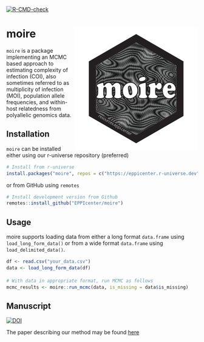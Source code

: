 
<!-- badges: start -->

[![R-CMD-check](https://github.com/EPPIcenter/moire/actions/workflows/R-CMD-check.yaml/badge.svg)](https://github.com/EPPIcenter/moire/actions/workflows/R-CMD-check.yaml)
<!-- badges: end -->

# moire <img src="man/figures/logo.svg" align="right"/>

`moire` is a package implementing an MCMC based approach to estimating
complexity of infection (COI), also sometimes referred to as
multiplicity of infection (MOI), population allele frequencies, and
within-host relatedness from polyallelic genomics data.

## Installation

`moire` can be installed either using our r-universe repository
(preferred)

``` r
# Install from r-universe
install.packages("moire", repos = c("https://eppicenter.r-universe.dev", "https://cloud.r-project.org"))
```

or from GitHub using `remotes`

``` r
# Install development version from Github
remotes::install_github("EPPIcenter/moire")
```

## Usage

moire supports loading data from either a long format `data.frame` using
`load_long_form_data()` or from a wide format `data.frame` using
`load_delimited_data()`.

``` r
df <- read.csv("your_data.csv")
data <- load_long_form_data(df)

# With data in appropriate format, run MCMC as follows
mcmc_results <- moire::run_mcmc(data, is_missing = data$is_missing)
```

## Manuscript

[![DOI](https://zenodo.org/badge/174280517.svg)](https://zenodo.org/doi/10.5281/zenodo.10092402)

The paper describing our method may be found
[here](https://doi.org/10.1101/2023.10.03.560769)
